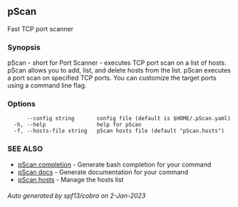 ## pScan

Fast TCP port scanner

### Synopsis

pScan - short for Port Scanner - executes TCP port scan
  on a list of hosts.
  pScan allows you to add, list, and delete hosts from the list.
  pScan executes a port scan on specified TCP ports. You can customize the
  target ports using a command line flag.

### Options

```
      --config string       config file (default is $HOME/.pScan.yaml)
  -h, --help                help for pScan
  -f, --hosts-file string   pScan hosts file (default "pScan.hosts")
```

### SEE ALSO

* [pScan completion](pScan_completion.md)	 - Generate bash completion for your command
* [pScan docs](pScan_docs.md)	 - Generate documentation for your command
* [pScan hosts](pScan_hosts.md)	 - Manage the hosts list

###### Auto generated by spf13/cobra on 2-Jan-2023
